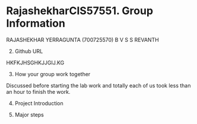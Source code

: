 # RajashekharCIS57551.	Group Information

RAJASHEKHAR YERRAGUNTA (700725570)
B V S S REVANTH 


2.	Github URL

HKFKJHSGHKJJGIJ.KG


3.	How your group work together

Discussed before starting the lab work and totally each of us took less than an hour to finish the work.

4.	Project Introduction





5.	Major steps



